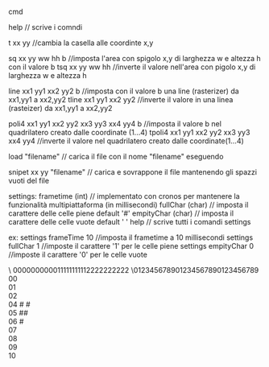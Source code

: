 cmd

help // scrive i comndi



t xx yy //cambia la casella alle coordinte x,y

sq xx yy ww hh b //imposta l'area con spigolo x,y di larghezza w e altezza h con il valore b
tsq xx yy ww hh //inverte il valore nell'area con pigolo x,y di larghezza w e altezza h

line xx1 yy1 xx2 yy2 b //imposta con il valore b una line (rasterizer) da xx1,yy1 a xx2,yy2
tline xx1 yy1 xx2 yy2 //inverte il valore in una linea (rasteizer) da xx1,yy1 a xx2,yy2

poli4 xx1 yy1 xx2 yy2 xx3 yy3 xx4 yy4 b //imposta il valore b nel quadrilatero creato dalle coordinate (1...4)
tpoli4 xx1 yy1 xx2 yy2 xx3 yy3 xx4 yy4 //inverte il valore nel quadrilatero creato dalle coordinate(1...4)

load "filename" // carica il file con il nome "filename" eseguendo

snipet xx yy "filename" // carica e sovrappone il file mantenendo gli spazzi vuoti del file


settings:
    frametime (int) // implementato con cronos per mantenere la funzionalità multipiattaforma (in millisecondi)
    fullChar (char) // imposta il carattere delle celle piene default '#'
    empityChar (char) // imposta il carattere delle celle vuote default ' '
    help // scrive tutti i comandi settings

ex:
    settings frameTime 10 //imposta il frametime a 10 millisecondi
    settings fullChar 1 //imposte il carattere '1' per le celle piene
    settings empityChar 0 //imposte il carattere '0' per le celle vuote



\ 000000000011111111112222222222
 \012345678901234567890123456789
00                               
01                               
02                               
04           # #                 
05            ##                 
06            #                  
07                               
08                               
09                               
10                               
